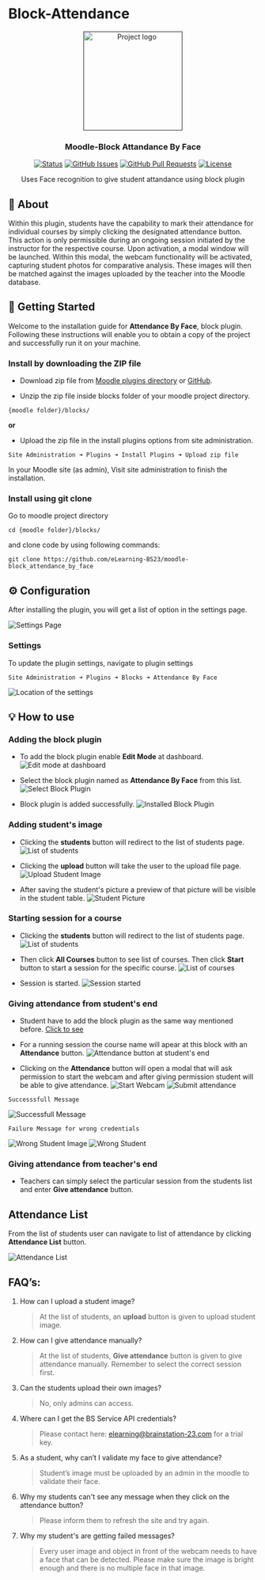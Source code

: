 # Block-Attendance

<p align="center">
  <a href="" rel="noopener">
 <img width=200px height=200px src="https://moodle.org/theme/image.php/moodleorg/theme_moodleorg/1653695412/moodle_logo_small" alt="Project logo"></a>
</p>

<h3 align="center">Moodle-Block Attandance By Face</h3>

<div align="center">

[![Status](https://img.shields.io/badge/status-active-success.svg)]()
[![GitHub Issues](https://img.shields.io/badge/issues-0-brightgreen)](https://github.com/eLearning-BS23/moodle-block_attendance_by_face/issues)
[![GitHub Pull Requests](https://img.shields.io/badge/pull%20request-0-yellowgreen)](https://github.com/eLearning-BS23/moodle-block_attendance_by_face/pulls)
[![License](https://img.shields.io/badge/license-MIT-blue.svg)](/LICENSE)

</div>

<p align="center"> Uses Face recognition to give student attandance using block plugin
    <br> 
</p>

## 🧐 About <a name = "about"></a>

Within this plugin, students have the capability to mark their attendance for individual courses by simply clicking the designated attendance button. This action is only permissible during an ongoing session initiated by the instructor for the respective course. Upon activation, a modal window will be launched. Within this modal, the webcam functionality will be activated, capturing student photos for comparative analysis. These images will then be matched against the images uploaded by the teacher into the Moodle database.

## 🏁 Getting Started <a name = "getting_started"></a>
Welcome to the installation guide for <b>Attendance By Face</b>, block plugin. Following these instructions will enable you to obtain a copy of the project and successfully run it on your machine.

### Install by downloading the ZIP file

- Download zip file from <a target="_blank" href="https://moodle.org/plugins/block_attendance_by_face">Moodle plugins directory</a> or <a target="_blank" href="https://github.com/eLearning-BS23/moodle-block_attendance_by_face">GitHub</a>.

- Unzip the zip file inside blocks folder of your moodle project directory.

```
{moodle folder}/blocks/
```
 <b>or</b>
  
   - Upload the zip file in the install plugins options from site administration.

```
Site Administration ➜ Plugins ➜ Install Plugins ➜ Upload zip file
```

In your Moodle site (as admin), Visit site administration to finish the installation.

### Install using git clone

Go to moodle project directory

```
cd {moodle folder}/blocks/
```

and clone code by using following commands:
```
git clone https://github.com/eLearning-BS23/moodle-block_attendance_by_face
```

## ⚙️ Configuration

After installing the plugin, you will get a list of option in the settings page. 

![Settings Page](screenshots/settings_page.png)

### Settings

To update the plugin settings, navigate to plugin settings

```
Site Administration ➜ Plugins ➜ Blocks ➜ Attendance By Face
```

![Location of the settings](screenshots/settings_location.png)

## 💡 How to use

### <span id='add-plugin'>Adding the block plugin</span>
 - To add the block plugin enable <b>Edit Mode</b> at dashboard.
 ![Edit mode at dashboard](screenshots/dashboard_edit_mode.png)

 - Select the block plugin named as <b>Attendance By Face</b> from this list.
 ![Select Block Plugin](screenshots/select_block_plugin.png)

 - Block plugin is added successfully.
 ![Installed Block Plugin](screenshots/block_plugin_installed.png)

 ### Adding student's image

- Clicking the <b>students</b> button will redirect to the list of students page.
![List of students](screenshots/student_list.png)

- Clicking the <b>upload</b> button will take the user to the upload file page.
![Upload Student Image](screenshots/upload_student_image.png) 

- After saving the student's picture a preview of that picture will be visible in the student table.
![Student Picture](screenshots/student_picture.png)

### Starting session for a course

- Clicking the <b>students</b> button will redirect to the list of students page.
![List of students](screenshots/student_list.png)

- Then click <b>All Courses</b> button to see list of courses. Then click <b>Start</b> button to start a session for the specific course.
![List of courses](screenshots/course_list.png)

- Session is started.
![Session started](screenshots/session_started.png)

### Giving attendance from student's end

- Student have to add the block plugin as the same way mentioned before. <a href='#add-plugin'>Click to see</a>

- For a running session the course name will apear at this block with an <b>Attendance</b> button.
![Attendance button at student's end](screenshots/attendance_block_student_end.png)

- Clicking on the <b>Attendance</b> button will open a modal that will ask permission to start the webcam and after giving permission student will be able to give attendance.
![Start Webcam](screenshots/start_webcam.png)
![Submit attendance](screenshots/submit_attendance.png)


``` 
Successsfull Message 
```
![Successfull Message](screenshots/successfull_message.png)

```
Failure Message for wrong credentials
```

![Wrong Student Image](screenshots/wrong_image.png)
![Wrong Student](screenshots/wrong_student.png)

### Giving attendance from teacher's end
- Teachers can simply select the particular session from the students list and enter <b>Give attendance</b> button.

## Attendance List
From the list of students user can navigate to list of attendance by clicking <b>Attendance List</b> button.

![Attendance List](screenshots/attendance_list.png)


## FAQ’s:
1. How can I upload a student image? 
  
    > At the list of students, an **upload** button is given to upload student image.
2. How can I give attendance manually? 
  
    > At the list of students, **Give attendance** button is given to give attendance manually. Remember to select the correct session first. 

3. Can the students upload their own images? 
    
    > No, only admins can access. 
4. Where can I get the BS Service API credentials? 
    
    > Please contact here: elearning@brainstation-23.com for a trial key.
5. As a student, why can’t I validate my face to give attendance? 
    > Student’s image must be uploaded by an admin in the moodle to validate their face.
6. Why my students can't see any message when they click on the attendance button?
    > Please inform them to refresh the site and try again.
7. Why my student's are getting failed messages?
    > Every user image and object in front of the webcam needs to have a face that can be detected. Please make sure the image is bright enough and there is no multiple face in that image.